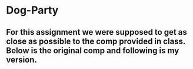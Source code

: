 # Dog-Party

## For this assignment we were supposed to get as close as possible to the comp provided in class. Below is the original comp and following is my version.

